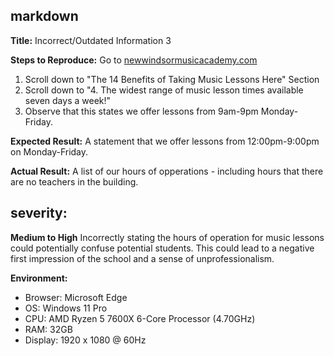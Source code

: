 ## markdown

**Title:**
Incorrect/Outdated Information 3

**Steps to Reproduce:**
Go to [newwindsormusicacademy.com](https://newwindsormusicacademy.com)
1. Scroll down to "The 14 Benefits of Taking Music Lessons Here" Section
2. Scroll down to "4. The widest range of music lesson times available seven days a week!"
3. Observe that this states we offer lessons from 9am-9pm Monday-Friday. 

**Expected Result:**
A statement that we offer lessons from 12:00pm-9:00pm on Monday-Friday.

**Actual Result:**
A list of our hours of opperations - including hours that there are no teachers in the building.

## severity:
**Medium to High**
Incorrectly stating the hours of operation for music lessons could potentially confuse potential students. This could lead to a negative first impression of the school and a sense of unprofessionalism.

**Environment:**
- Browser: Microsoft Edge
- OS: Windows 11 Pro
- CPU: AMD Ryzen 5 7600X 6-Core Processor (4.70GHz)
- RAM: 32GB
- Display: 1920 x 1080 @ 60Hz
